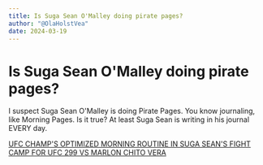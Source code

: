 ```yaml
---
title: Is Suga Sean O'Malley doing pirate pages?
author: "@OlaHolstVea"
date: 2024-03-19
---
```



# Is Suga Sean O'Malley doing pirate pages?

I suspect Suga Sean O'Malley is doing Pirate Pages. You know journaling, like Morning Pages. Is it true?
At least Suga Sean is writing in his journal EVERY day.

[UFC CHAMP'S OPTIMIZED MORNING ROUTINE IN SUGA SEAN'S FIGHT CAMP FOR UFC 299 VS MARLON CHITO VERA](https://youtu.be/aDp6dUdOmSc?si=3aU9oUQXQ2duQ8EK&t=261)